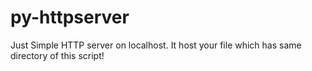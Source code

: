# py-httpserver
Just Simple HTTP server on localhost. It host your file which has same directory of this script!
